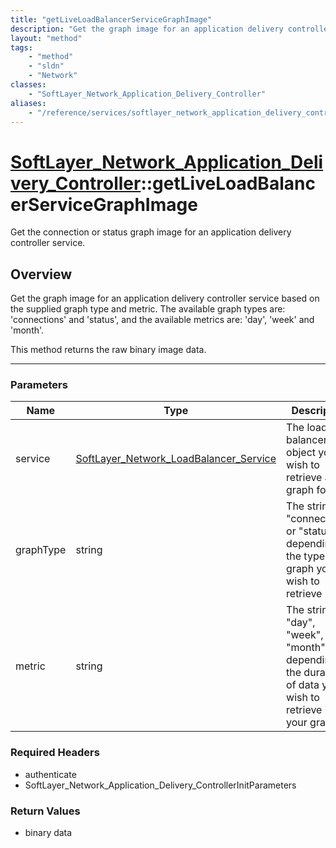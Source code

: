 ```yaml
---
title: "getLiveLoadBalancerServiceGraphImage"
description: "Get the graph image for an application delivery controller service based on the supplied graph type and metric.  The ava... "
layout: "method"
tags:
    - "method"
    - "sldn"
    - "Network"
classes:
    - "SoftLayer_Network_Application_Delivery_Controller"
aliases:
    - "/reference/services/softlayer_network_application_delivery_controller/getLiveLoadBalancerServiceGraphImage"
---
```

# [SoftLayer_Network_Application_Delivery_Controller](/reference/services/SoftLayer_Network_Application_Delivery_Controller)::getLiveLoadBalancerServiceGraphImage


Get the connection or status graph image for an application delivery controller service.


## Overview 
Get the graph image for an application delivery controller service based on the supplied graph type and metric.  The available graph types are: 'connections' and 'status', and the available metrics are: 'day', 'week' and 'month'. 

This method returns the raw binary image data. 

-----

### Parameters 
|Name | Type | Description |
| --- | --- | --- |
|service| <a href='/reference/datatypes/SoftLayer_Network_LoadBalancer_Service'>SoftLayer_Network_LoadBalancer_Service </a>| The load balancer object you wish to retrieve a graph for|
|graphType| string| The string "connections" or "status" depending on the type of graph you wish to retrieve|
|metric| string| The string "day", "week", or "month" depending on the duration of data you wish to retrieve in your graph|


### Required Headers
* authenticate
* SoftLayer_Network_Application_Delivery_ControllerInitParameters


### Return Values
* binary data




